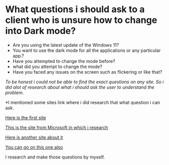 # What questions i should ask to a client who is unsure how to change into Dark mode?

+  Are you using the latest update of the Windows 11?
+  You want to use the dark mode for all the applications or any particular app.?
+  Have you attempted to change the mode before?
+  what did you attempt to change the mode?
+  Have you faced any issues on the screen such as flickering or like that?

*To be honest i could not be able to find the exact questions on any site. So i did alot of research about what i should ask the user to understand the problem.*

*I mentioned some sites link where i did research that what question i can ask.

[Here is the first site](https://www.nngroup.com/articles/dark-mode-users-issues/)

[This is the site from Microsoft in which i research](https://support.microsoft.com/en-us/topic/5b9b9a2c-3f2e-4453-8289-d9e3f2e12e62)

[Here is another site about it](https://www.emailonacid.com/blog/article/email-marketing/dark-mode-vs-light-mode-ux-debate/)

[You can go on this one also](https://surveysparrow.com/blog/probing-questions-customer-service/)

I research and make those questions by myself.
